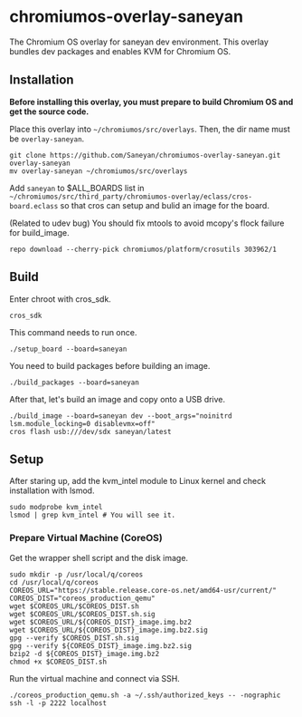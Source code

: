 # chromiumos-overlay-saneyan

The Chromium OS overlay for saneyan dev environment.
This overlay bundles dev packages and enables KVM for Chromium OS.

## Installation

**Before installing this overlay, you must prepare to build Chromium OS and get the source code.**

Place this overlay into `~/chromiumos/src/overlays`. Then, the dir name must be `overlay-saneyan`.

```
git clone https://github.com/Saneyan/chromiumos-overlay-saneyan.git overlay-saneyan
mv overlay-saneyan ~/chromiumos/src/overlays
```

Add `saneyan` to $ALL\_BOARDS list in `~/chromiumos/src/third_party/chromiumos-overlay/eclass/cros-board.eclass` so that cros can setup and bulid an image for the board.

(Related to udev bug) You should fix mtools to avoid mcopy's flock failure for build\_image.

```
repo download --cherry-pick chromiumos/platform/crosutils 303962/1
```

## Build


Enter chroot with cros\_sdk.

```
cros_sdk
```

This command needs to run once.

```
./setup_board --board=saneyan
```

You need to build packages before building an image.

```
./build_packages --board=saneyan
```

After that, let's build an image and copy onto a USB drive.

```
./build_image --board=saneyan dev --boot_args="noinitrd lsm.module_locking=0 disablevmx=off"
cros flash usb:///dev/sdx saneyan/latest
```

## Setup

After staring up, add the kvm\_intel module to Linux kernel and check installation with lsmod.

```
sudo modprobe kvm_intel
lsmod | grep kvm_intel # You will see it.
```

### Prepare Virtual Machine (CoreOS)

Get the wrapper shell script and the disk image.

```
sudo mkdir -p /usr/local/q/coreos
cd /usr/local/q/coreos
COREOS_URL="https://stable.release.core-os.net/amd64-usr/current/"
COREOS_DIST="coreos_production_qemu"
wget $COREOS_URL/$COREOS_DIST.sh
wget $COREOS_URL/$COREOS_DIST.sh.sig
wget $COREOS_URL/${COREOS_DIST}_image.img.bz2
wget $COREOS_URL/${COREOS_DIST}_image.img.bz2.sig
gpg --verify $COREOS_DIST.sh.sig
gpg --verify ${COREOS_DIST}_image.img.bz2.sig
bzip2 -d ${COREOS_DIST}_image.img.bz2
chmod +x $COREOS_DIST.sh
```

Run the virtual machine and connect via SSH.

```
./coreos_production_qemu.sh -a ~/.ssh/authorized_keys -- -nographic
ssh -l -p 2222 localhost
```
